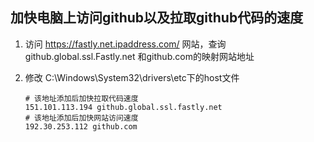 ## 加快电脑上访问github以及拉取github代码的速度

1. 访问 https://fastly.net.ipaddress.com/ 网站，查询github.global.ssl.Fastly.net 和github.com的映射网站地址

2. 修改 C:\Windows\System32\drivers\etc下的host文件

   ``` 
   # 该地址添加后加快拉取代码速度
   151.101.113.194 github.global.ssl.fastly.net
   # 该地址添加后加快网站访问速度
   192.30.253.112 github.com
   ```

   

